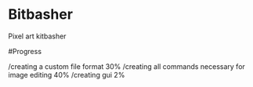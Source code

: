 # Bitbasher
Pixel art kitbasher

#Progress

/creating a custom file format 30%
/creating all commands necessary for image editing 40%
/creating gui 2%
